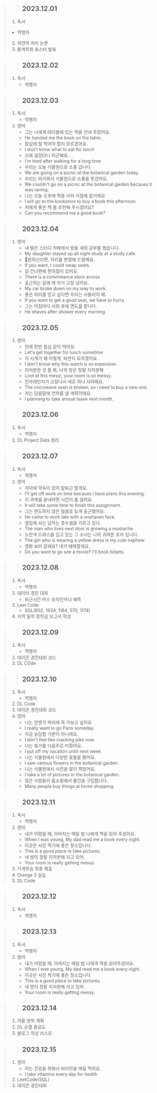 > > ## 2023.12.01
>  1. 독서
>    - 역행자
>  2. 자연어 처리 논문
>  3. 통계학회 포스터 발표

> > ## 2023.12.02
> 1. 독서
>    - 역행자

> > ## 2023.12.03
> 1. 독서
>    - 역행자
> 2. 영어
>    - 그는 나에게 테이블에 있는 책을 건네 주었어요.
>    - He handed me the book on the table.
>    - 점심에 뭘 먹어야 할지 모르겠어요.
>    - I don't know what to eat for lunch
>    - 오래 걸었더니 피곤해요.
>    - I'm tired after walking for a long time
>    - 우리는 오늘 식물원으로 소풍 갑니다.
>    - We are going on a picnic at the botanical garden today.
>    - 우리는 비가와서 식물원으로 소풍을 못갔어요.
>    - We couldn't go on a picnic at the botanical garden becaues it was raning.
>    - 나는 오늘 오후에 책을 사러 서점에 갈거에요.
>    - I will go to the bookstore to buy a book this afternoon.
>    - 저에게 좋은 책 좀 추천해 주시겠어요?
>    - Can you recommend me a good book?

> > ## 2023.12.04
> 1. 영어
>    - 내 딸은 스터디 카페에서 밤을 새워 공부를 했습니다.
>    - My daughter stayed up all night study at a study cafe.
>    - 원하신다면, 자리를 변경해 드릴께요.
>    -  If you want, I could swap seats.
>    -  길 건너편에 편의점이 있어요.
>    -  There is a convineance store across
>    -  출근하는 길에 제 차가 고장 났어요.
>    -  My car broke down on my way to work.
>    -  좋은 자리를 얻고 싶다면 우리는 서둘러야 해.
>    -  If you want to get a good seat, we have to hurry.
>    -  그는 아침마다 샤워 후에 면도를 합니다.
>    -  He shaves after shower every morning.

> > ## 2023.12.05
> 1. 영어
>    - 언제 한번 점심 같이 먹어요.
>    - Let's get together for lunch sometime
>    - 이 시계가 왜 이렇게, 비싼지 모르겠어요.
>    - I don't know why this watch is so expensive.
>    - 지저분한 것 좀 봐, 너의 방은 정말 지저분해
>    - Loot at this mess!, your room is so messy.
>    - 전자레인지가 고장나서 새로 하나 사야해요.
>    - The microwave oven is broken, so i need to buy a new one.
>    - 저는 담음달에 연차를 낼 계획이에요.
>    - I planning to take annual leave next month.

> > ## 2023.12.06
> 1. 독서
>    - 역행자
> 2. DL Project Data 정리

> > ## 2023.12.07
> 1. 독서
>    - 역행자
> 2. 영어
>    - 저녁에 약속이 있어 칼퇴근 할게요.
>    - I'll get off work on time becaues i have plans this evening.
>    - 이 과제를 끝내려면 시간이 좀 걸려요.
>    - It will take some time to finish this assignment.
>    - 그는 면도하지 않은 얼굴로 늦게 출근했어요.
>    - He came to work late with a unshaven face.
>    - 옆집에 사는 남자는 콧수염을 기르고 있다.
>    - The man who lives next door is growing a mustache.
>    - 노란색 드레스를 입고 있는 그 소녀는 나의 귀여운 조카 입니다.
>    - The girl who is wearing a yellow dress is my cute nephew.
>    - 영화 보러 갈래요? 내가 예매할게요.
>    - Do you want to go see a movie? I'll book tickets.

> > ## 2023.12.08
> 1. 독서
>    - 역행자
> 2. 데이터 경진 대회
>    - 퇴근시간 버스 승차인우너 예측
> 3. Leet Code
>    - SQL(602, 1934, 1164, 570, 1174)
> 4. 지역 밀착 장학금 보고서 작성

> > ## 2023.12.09
> 1. 독서
>    - 역행자
> 2. 데이콘 경진대회 코드
> 3. DL COde

> > ## 2023.12.10
> 1. 독서
>    - 역행자
> 2. DL Code
> 3. 데이콘 경진대회 코드
> 4. 영어
>    - 나는 언젠가 파리에 꼭 가보고 싶어요
>    - I really want to go Paris someday.
>    - 지금 농담할 기분이 아니에요.
>    - I don't feel like cracking joke now.
>    - 나는 휴가를 다음주로 미뤘어요.
>    - I put off my vacation untill next week
>    - 나는 식물원에서 다양한 꽃들을 봤어요.
>    - I saw various flowers in the botanical garden.
>    - 나는 식물원에서 사진을 많이 찍었어요.
>    - I take a lot of pictures in the botanical garden.
>    - 많은 사람들이 홈쇼핑에서 물건을 구입합니다.
>    - Many people buy things at home shopping.

> > ## 2023.12.11
> 1. 독서
>    - 역행자
> 2. 영어
>    - 내가 어렸을 때, 아버지는 매일 밤 나에게 책을 읽어 주셨어요.
>    - When I was young, My dad read me a book every night.
>    - 이곳은 사진 찍기에 좋은 장소입니다.
>    - This is a good place to take pictures.
>    - 네 방이 정말 지저분해 지고 있어.
>    - Your room is really getting messy.
> 3. 기계학습 최종 제출
> 4. Orange 3 실습
> 5. DL Code

> > ## 2023.12.12
> 1. 독서
>    - 역행자

> > ## 2023.12.13
> 1. 독서
>    - 역행자
> 2. 영어
>    - 내가 어렸을 때, 아버지는 매일 밤 나에게 책을 읽어주셨어요.
>    - When I was young, My dad read me a book every night.
>    - 이곳은 사진 찍기에 좋은 장소입니다.
>    - This is a good place to take pictures.
>    - 네 방이 정말 지저분해 지고 있어.
>    - Your room is really getting messy.

> > ## 2023.12.14
> 1. 겨울 방학 계획
> 2. DL 순열 중요도
> 3. 블로그 작성 리스트

> > ## 2023.12.15
> 1. 영어
>    - 저는 건강을 위해서 비타민을 매일 먹어요.
>    - I take vitamins every day for health
> 3. LeetCode(SQL)
> 4. 데이콘 경진대회
